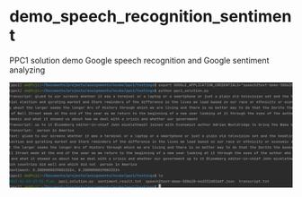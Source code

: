 # demo_speech_recognition_sentiment
PPC1 solution demo Google speech recognition and Google sentiment analyzing


![alt text](https://github.com/svetkesh/demo_speech_recognition_sentiment/blob/main/Screenshot%20at%202021-01-06%2002-25-37.png?raw=true)
